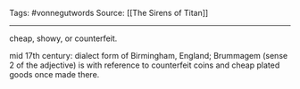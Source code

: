 Tags: #vonnegutwords 
Source: [[The Sirens of Titan]]
********************************************************
cheap, showy, or counterfeit.

mid 17th century: dialect form of Birmingham, England; Brummagem (sense 2 of the adjective) is with reference to counterfeit coins and cheap plated goods once made there.